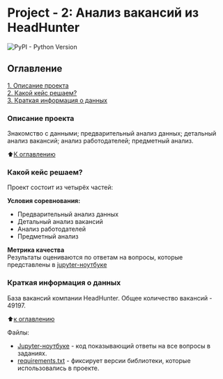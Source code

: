 
# Project - 2: Анализ вакансий из HeadHunter
![PyPI - Python Version](https://img.shields.io/badge/Python%20-%203.8.5-blue)


## Оглавление  
[1. Описание проекта](#Описание-проекта)  
[2. Какой кейс решаем?](#Какой-кейс-решаем)  
[3. Краткая информация о данных](#Краткая-информация-о-данных)  

### Описание проекта    
Знакомство с данными; предварительный анализ данных; детальный анализ вакансий; анализ работодателей; предметный анализ.

:arrow_up:[К оглавлению](#Оглавление)


### Какой кейс решаем?    
Проект состоит из четырёх частей:

**Условия соревнования:**  
- Предварительный анализ данных
- Детальный анализ вакансий
- Анализ работодателей
- Предметный анализ

**Метрика качества**     
Результаты оцениваются по ответам на вопросы, которые представлены в [jupyter-ноутбуке](https://github.com/akhalilo91/HeadHunter_P1/blob/main/%D0%9D%D0%BE%D1%83%D1%82%D0%B1%D1%83%D0%BA-%D1%88%D0%B0%D0%B1%D0%BB%D0%BE%D0%BD%20Project%201.ipynb) 

### Краткая информация о данных
База вакансий компании HeadHunter. Общее количество вакансий - 49197.

:arrow_up:[к оглавлению](#Оглавление)


Файлы:

- [Jupyter-ноутбуке](https://github.com/akhalilo91/HeadHunter_P1/blob/main/%D0%9D%D0%BE%D1%83%D1%82%D0%B1%D1%83%D0%BA-%D1%88%D0%B0%D0%B1%D0%BB%D0%BE%D0%BD%20Project%201.ipynb)  - код показывающий ответы на все вопросы в заданиях.
- [requirements.txt](https://github.com/akhalilo91/HeadHunter_P1/blob/main/requirements.txt) - фиксирует версии библиотеки, которые использовались в проекте.
